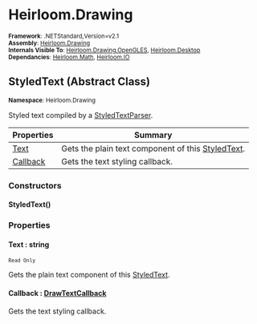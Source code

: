 # Heirloom.Drawing

<small>**Framework**: .NETStandard,Version=v2.1</small>  
<small>**Assembly**: [Heirloom.Drawing](../Heirloom.Drawing/Heirloom.Drawing.md)</small>  
<small>**Internals Visible To**: [Heirloom.Drawing.OpenGLES](../Heirloom.Drawing.OpenGLES/Heirloom.Drawing.OpenGLES.md), [Heirloom.Desktop](../Heirloom.Desktop/Heirloom.Desktop.md)</small>  
<small>**Dependancies**: [Heirloom.Math](../Heirloom.Math/Heirloom.Math.md), [Heirloom.IO](../Heirloom.IO/Heirloom.IO.md)</small>  

## StyledText (Abstract Class)
<small>**Namespace**: Heirloom.Drawing</sub></small>  

Styled text compiled by a [StyledTextParser](Heirloom.Drawing.StyledTextParser.md).

| Properties            | Summary                                                                             |
|-----------------------|-------------------------------------------------------------------------------------|
| [Text](#TEXT9A90)     | Gets the plain text component of this [StyledText](Heirloom.Drawing.StyledText.md). |
| [Callback](#CALLD822) | Gets the text styling callback.                                                     |

### Constructors

#### StyledText()

### Properties

#### <a name="TEXT9A90"></a> Text : string

<small>`Read Only`</small>

Gets the plain text component of this [StyledText](Heirloom.Drawing.StyledText.md).

#### <a name="CALLD822"></a> Callback : [DrawTextCallback](Heirloom.Drawing.DrawTextCallback.md)


Gets the text styling callback.

